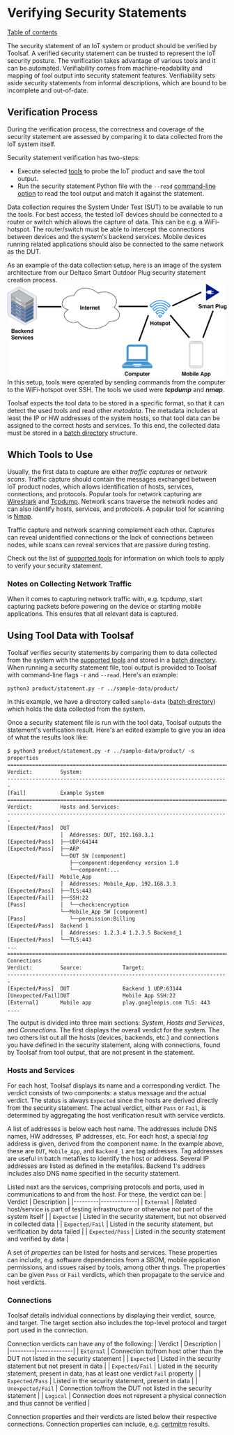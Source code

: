 # Verifying Security Statements

[Table of contents](README.md)

The security statement of an IoT system or product should be verified by Toolsaf.
A verified security statement can be trusted to represent the IoT security posture.
The verification takes advantage of various tools and it can be automated.
Verifiability comes from machine-readability and mapping of tool output into security statement features.
Verifiability sets aside security statements from informal descriptions, which are bound to be
incomplete and out-of-date.

## Verification Process

During the verification process, the correctness and coverage of the security statement are assessed by comparing it to data collected from the IoT system itself.

Security statement verification has two-steps:

  - Execute selected [tools](Tools.md#list-of-supported-tools) to probe the IoT product and save the tool output.
  - Run the security statement Python file with the `--read` [command-line option](CommandLineOptions.md) to read the tool output and match it against the statement.

Data collection requires the System Under Test (SUT) to be available to run the tools.
For best access, the tested IoT devices should be connected to a router or switch which allows the capture of data. This can be e.g. a WiFi-hotspot. The router/switch must be able to intercept the connections between devices and the system's backend services. Mobile devices running related applications should also be connected to the same network as the DUT.

As an example of the data collection setup, here is an image of the system architecture from our Deltaco Smart Outdoor Plug security statement creation process.
![Data collection system architecture image](img/deltaco-smart-plug.png)
In this setup, tools were operated by sending commands from the computer to the WiFi-hotspot over SSH. The tools we used were **_tcpdump_** and **_nmap_**.

Toolsaf expects the tool data to be stored in a specific format, so that it can detect the used tools and read other _metadata_.
The metadata includes at least the IP or HW addresses of the system hosts, so that tool data
can be assigned to the correct hosts and services.
To this end, the collected data must be stored in a [batch directory](Tools.md#batch-files-and-directories) structure.

## Which Tools to Use

Usually, the first data to capture are either _traffic captures_ or _network scans_.
Traffic capture should contain the messages exchanged between IoT product nodes, which allows identification of hosts, services, connections, and protocols.
Popular tools for network capturing are [Wireshark](https://www.wireshark.org/) and [Tcpdump](https://www.tcpdump.org).
Network scans traverse the network nodes and can also identify hosts, services, and protocols.
A popular tool for scanning is [Nmap](https://nmap.org).

Traffic capture and network scanning complement each other. Captures can reveal unidentified connections or the lack of connections between nodes, while scans can reveal services that are passive during testing.

Check out the list of [supported tools](Tools.md#list-of-supported-tools) for information on which tools to apply to verify your security statement.

### Notes on Collecting Network Traffic

When it comes to capturing network traffic with, e.g. tcpdump, start capturing packets before powering on the device or starting mobile applications. This ensures that all relevant data is captured.

## Using Tool Data with Toolsaf

Toolsaf verifies security statements by comparing them to data collected from the system with the [supported tools](Tools.md#list-of-supported-tools) and stored in a [batch directory](Tools.md#batch-files-and-directories). When running a security statement file, tool output is provided to Toolsaf with command-line flags `-r` and `--read`. Here's an example:
```shell
python3 product/statement.py -r ../sample-data/product/
```
In this example, we have a directory called `sample-data` ([batch directory](Tools.md#batch-files-and-directories)) which holds the data collected from the system.

Once a security statement file is run with the tool data, Toolsaf outputs the statement's verification result. Here's an edited example to give you an idea of what the results look like:
```shell
$ python3 product/statement.py -r ../sample-data/product/ -s properties
=======================================================================
Verdict:         System:
-----------------------------------------------------------------------
[Fail]           Example System
=======================================================================
Verdict:         Hosts and Services:
-----------------------------------------------------------------------
[Expected/Pass]  DUT
                 │  Addresses: DUT, 192.168.3.1
[Expected/Pass]  ├──UDP:64144
[Expected/Pass]  ├──ARP
                 └──DUT SW [component]
                    ├──component:dependency version 1.0
                    └──component:...
[Expected/Fail]  Mobile_App
                 │  Addresses: Mobile_App, 192.168.3.3
[Expected/Pass]  ├──TLS:443
[Expected/Fail]  ├──SSH:22
[Pass]           │  └──check:encryption
                 └──Mobile_App SW [component]
[Pass]              └──permission:Billing
[Expected/Pass]  Backend 1
                 │  Addresses: 1.2.3.4 1.2.3.5 Backend_1
[Expected/Pass]  └──TLS:443
...
=======================================================================
Connections
Verdict:         Source:             Target:
-----------------------------------------------------------------------
[Expected/Pass]  DUT                 Backend 1 UDP:63144
[Unexpected/Fail]DUT                 Mobile App SSH:22
[External]       Mobile app          play.googleapis.com TLS: 443
....
```
The output is divided into three main sections: _System_, _Hosts and Services_, and _Connections_. The first displays the overall verdict for the system. The two others list out all the hosts (devices, backends, etc.) and connections you have defined in the security statement, along with connections, found by Toolsaf from tool output, that are not present in the statement.

### Hosts and Services
For each host, Toolsaf displays its name and a corresponding verdict. The verdict consists of two components: a status message and the actual verdict. The status is always `Expected` since the hosts are derived directly from the security statement. The actual verdict, either `Pass` or `Fail`, is determined by aggregating the host verification result with service verdicts.

A list of addresses is below each host name. The addresses include DNS names, HW addresses, IP addresses, etc. For each host, a special _tag_ address is given, derived from the component name. In the example above, these are `DUT`, `Mobile_App`, and `Backend_1` are tag addresses. Tag addresses are useful in batch metafiles to identify the host or address. Several IP addresses are listed as defined in the metafiles. Backend 1's address includes also DNS name specified in the security statement.

Listed next are the services, comprising protocols and ports, used in communications to and from the host. For these, the verdict can be:
| Verdict | Description |
|---------|-------------|
| `External`      | Related host/service is part of testing infrastructure or otherwise not part of the system itself |
| `Expected`      | Listed in the security statement, but not observed in collected data |
| `Expected/Fail` | Listed in the security statement, but verification by data failed |
| `Expected/Pass` | Listed in the security statement and verified by data |

A set of _properties_ can be listed for hosts and services.
These properties can include, e.g. software dependencies from a SBOM, mobile application permissions,
and issues raised by tools, among other things.
The properties can be given `Pass` or `Fail` verdicts, which then propagate to the service and host verdicts.

### Connections

Toolsaf details individual connections by displaying their verdict, source, and target. The target section also includes the top-level protocol and target port used in the connection.

Connection verdicts can have any of the following:
| Verdict | Description |
|---------|-------------|
| `External`        | Connection to/from host other than the DUT not listed in the security statement |
| `Expected`        | Listed in the security statement but not present in data |
| `Expected/Fail`   | Listed in the security statement, present in data, has at least one verdict `Fail` property |
| `Expected/Pass`   | Listed in the security statement, present in data |
| `Unexpected/Fail` | Connection to/from the DUT not listed in the security statement |
| `Logical`         | Connection does not represent a physical connection and thus cannot be verified |

Connection properties and their verdicts are listed below their respective connections. Connection properties can include, e.g. [certmitm](Tools.md#certmitm) results.
